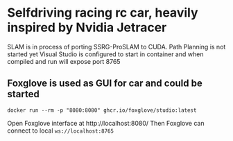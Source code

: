 # Selfdriving racing rc car, heavily inspired by Nvidia Jetracer
SLAM is in process of porting SSRG-ProSLAM to CUDA.
Path Planning is not started yet
Visual Studio is configured to start in container and when compiled and run will expose port 8765

## Foxglove is used as GUI for car and could be started
```
docker run --rm -p "8080:8080" ghcr.io/foxglove/studio:latest
```
Open Foxglove interface at http://localhost:8080/
Then Foxglove can connect to local `ws://localhost:8765`